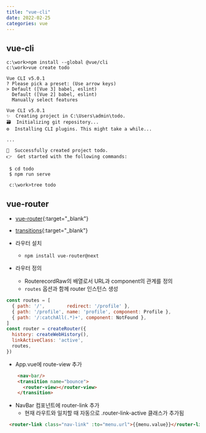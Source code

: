 ```yaml
---
title: "vue-cli"
date: 2022-02-25
categories: vue  
---
```


## vue-cli
```
c:\work>npm install --global @vue/cli
c:\work>vue create todo

Vue CLI v5.0.1
? Please pick a preset: (Use arrow keys)
> Default ([Vue 3] babel, eslint)
  Default ([Vue 2] babel, eslint)
  Manually select features

Vue CLI v5.0.1
✨  Creating project in C:\Users\admin\todo.
🗃  Initializing git repository...
⚙️  Installing CLI plugins. This might take a while...  

...

🎉  Successfully created project todo.
👉  Get started with the following commands:

 $ cd todo
 $ npm run serve

 c:\work>tree todo
```

## vue-router

* [vue-router](https://router.vuejs.org/){:target="_blank"}
* [transitions](https://vuejs.org/v2/guide/transitions.html){:target="_blank"}

* 라우터 설치
  * `npm install vue-router@next`
* 라우터 정의
  * RouterecordRaw의 배열로서 URL과 component의 관계를 정의
  * `routes` 옵션과 함께 router 인스턴스 생성

```js
const routes = [
  { path: '/',        redirect: '/profile' },
  { path: '/profile', name: 'profile', component: Profile },
  { path: '/:catchAll(.*)+', component: NotFound },
]
const router = createRouter({
  history: createWebHistory(),
  linkActiveClass: 'active',
  routes,
})
```

* App.vue에 route-view  추가

```html
    <nav-bar/>
    <transition name="bounce">
      <router-view></router-view>
    </transition>
 ```

* NavBar 컴포넌트에 router-link 추가
  * 현재 라우트와 일치할 때 자동으로 .router-link-active 클래스가 추가됨

```html
 <router-link class="nav-link" :to="menu.url">{{menu.value}}</router-link>
 ```

